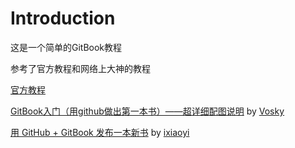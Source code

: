 # Introduction

这是一个简单的GitBook教程

参考了官方教程和网络上大神的教程

[官方教程]( http://gitbook.hushuang.me)

[GitBook入门（用github做出第一本书）——超详细配图说明](https://blog.csdn.net/hk2291976/article/details/51173850) by [Vosky](https://me.csdn.net/hk2291976)

[用 GitHub + GitBook 发布一本新书](https://www.jianshu.com/p/f2cc70a73a90) by [ixiaoyi](https://www.jianshu.com/u/5573b5489c47)

